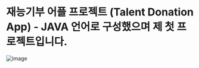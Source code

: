 # 재능기부 어플 프로젝트 (Talent Donation App) - JAVA 언어로 구성했으며 제 첫 프로젝트입니다.
![image](https://github.com/user-attachments/assets/17c9182c-4646-4b03-8f32-9fcb02d40938)
